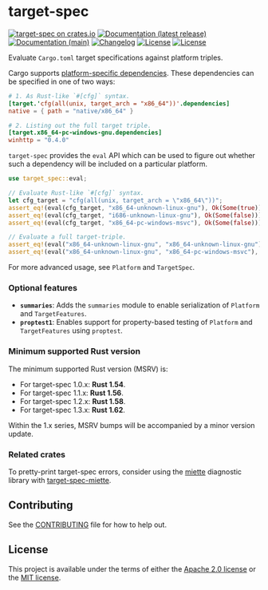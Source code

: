 # target-spec

[![target-spec on crates.io](https://img.shields.io/crates/v/target-spec)](https://crates.io/crates/target-spec)
[![Documentation (latest release)](https://img.shields.io/badge/docs-latest-brightgreen.svg)](https://docs.rs/target-spec/)
[![Documentation (main)](https://img.shields.io/badge/docs-main-purple)](https://guppy-rs.github.io/guppy/rustdoc/target_spec/)
[![Changelog](https://img.shields.io/badge/changelog-latest-blue)](CHANGELOG.md)
[![License](https://img.shields.io/badge/license-Apache-green.svg)](../LICENSE-APACHE)
[![License](https://img.shields.io/badge/license-MIT-green.svg)](../LICENSE-MIT)

Evaluate `Cargo.toml` target specifications against platform triples.

Cargo supports
[platform-specific dependencies](https://doc.rust-lang.org/cargo/reference/specifying-dependencies.html#platform-specific-dependencies).
These dependencies can be specified in one of two ways:

```toml
# 1. As Rust-like `#[cfg]` syntax.
[target.'cfg(all(unix, target_arch = "x86_64"))'.dependencies]
native = { path = "native/x86_64" }

# 2. Listing out the full target triple.
[target.x86_64-pc-windows-gnu.dependencies]
winhttp = "0.4.0"
```

`target-spec` provides the `eval` API which can be used to figure out whether such a
dependency will be included on a particular platform.

```rust
use target_spec::eval;

// Evaluate Rust-like `#[cfg]` syntax.
let cfg_target = "cfg(all(unix, target_arch = \"x86_64\"))";
assert_eq!(eval(cfg_target, "x86_64-unknown-linux-gnu"), Ok(Some(true)));
assert_eq!(eval(cfg_target, "i686-unknown-linux-gnu"), Ok(Some(false)));
assert_eq!(eval(cfg_target, "x86_64-pc-windows-msvc"), Ok(Some(false)));

// Evaluate a full target-triple.
assert_eq!(eval("x86_64-unknown-linux-gnu", "x86_64-unknown-linux-gnu"), Ok(Some(true)));
assert_eq!(eval("x86_64-unknown-linux-gnu", "x86_64-pc-windows-msvc"), Ok(Some(false)));
```

For more advanced usage, see `Platform` and `TargetSpec`.

### Optional features

* **`summaries`**: Adds the `summaries` module to enable serialization of `Platform` and `TargetFeatures`.
* **`proptest1`**: Enables support for property-based testing of `Platform` and
  `TargetFeatures` using `proptest`.

### Minimum supported Rust version

The minimum supported Rust version (MSRV) is:
* For target-spec 1.0.x: **Rust 1.54**.
* For target-spec 1.1.x: **Rust 1.56**.
* For target-spec 1.2.x: **Rust 1.58**.
* For target-spec 1.3.x: **Rust 1.62**.

Within the 1.x series, MSRV bumps will be accompanied by a minor version update.

### Related crates

To pretty-print target-spec errors, consider using the [miette](https://docs.rs/miette)
diagnostic library with [target-spec-miette](https://crates.io/crates/target-spec-miette).

## Contributing

See the [CONTRIBUTING](../CONTRIBUTING.md) file for how to help out.

## License

This project is available under the terms of either the [Apache 2.0 license](../LICENSE-APACHE) or the [MIT
license](../LICENSE-MIT).

<!--
README.md is generated from README.tpl by cargo readme. To regenerate:

cargo install cargo-readme
cargo readme > README.md
-->
